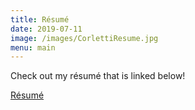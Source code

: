 ```yaml
---
title: Résumé
date: 2019-07-11
image: /images/CorlettiResume.jpg
menu: main
---
```



Check out my résumé that is linked below!

[Résumé](./static/images/CorlettiResume.jpg)
